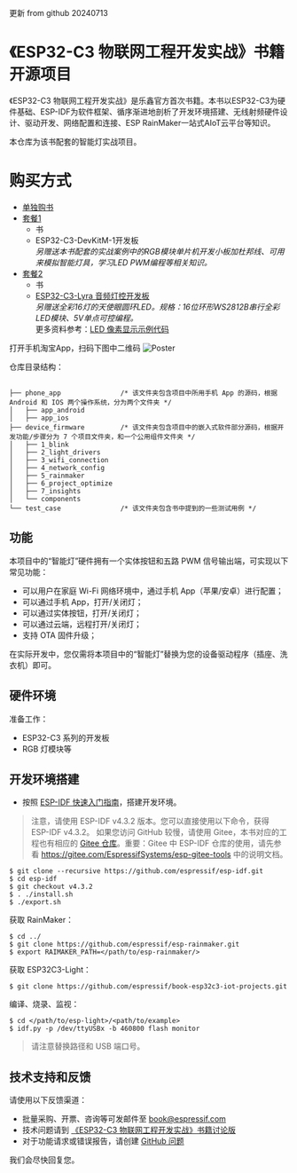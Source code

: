 更新  from github 20240713
# 《ESP32-C3 物联网工程开发实战》书籍开源项目

《ESP32-C3 物联网工程开发实战》是乐鑫官方首次书籍。本书以ESP32-C3为硬件基础、ESP-IDF为软件框架、循序渐进地剖析了开发环境搭建、无线射频硬件设计、驱动开发、网络配置和连接、ESP RainMaker一站式AIoT云平台等知识。

本仓库为该书配套的智能灯实战项目。

# 购买方式
* [单独购书](https://item.taobao.com/item.htm?spm=a1z10.5-c.w4002-8715811636.11.2b5253e7vz8kFi&id=684644148433)
* [套餐1](https://item.taobao.com/item.htm?spm=a1z10.5-c.w4002-8715811636.11.2c6b6b68YIWrTQ&id=684646384355)
    * 书
    * ESP32-C3-DevKitM-1开发板 <br/> _另赠送本书配套的实战案例中的RGB模块单片机开发小板加杜邦线、可用来模拟智能灯具，学习LED PWM编程等相关知识。_
* [套餐2](https://item.taobao.com/item.htm?spm=a1z10.5-c.w4002-8715811636.11.1a735d4dQyRIJA&id=684989813649)
    * 书
    * [ESP32-C3-Lyra 音频灯控开发板](https://espressif-docs.readthedocs-hosted.com/projects/esp-adf/zh_CN/latest/design-guide/dev-boards/user-guide-esp32-c3-lyra-v2.0.html)<br/> _另赠送全彩16灯的天使眼圆环LED。规格：16位环形WS2812B串行全彩LED模块、5V单点可控编程。_<br/>
    更多资料参考：[LED 像素显示示例代码](https://github.com/espressif/esp-adf/blob/master/examples/display/led_pixels/README_CN.md)

打开手机淘宝App，扫码下图中二维码
![Poster](merged.png)

仓库目录结构：
```

├── phone_app               /* 该文件夹包含项目中所用手机 App 的源码，根据 Android 和 IOS 两个操作系统，分为两个文件夹 */
│   ├── app_android
│   ├── app_ios
├── device_firmware         /* 该文件夹包含项目中的嵌入式软件部分源码，根据开发功能/步骤分为 7 个项目文件夹，和一个公用组件文件夹 */
│   ├── 1_blink
│   ├── 2_light_drivers
│   ├── 3_wifi_connection
│   ├── 4_network_config
│   ├── 5_rainmaker
│   ├── 6_project_optimize
│   ├── 7_insights
│   └── components
└── test_case               /* 该文件夹包含书中提到的一些测试用例 */
```
## 功能

本项目中的“智能灯”硬件拥有一个实体按钮和五路 PWM 信号输出端，可实现以下常见功能：

- 可以用户在家庭 Wi-Fi 网络环境中，通过手机 App（苹果/安卓）进行配置；
- 可以通过手机 App，打开/关闭灯；
- 可以通过实体按钮，打开/关闭灯；
- 可以通过云端，远程打开/关闭灯；
- 支持 OTA 固件升级；

在实际开发中，您仅需将本项目中的“智能灯”替换为您的设备驱动程序（插座、洗衣机）即可。

## 硬件环境

准备工作：

- ESP32-C3 系列的开发板
- RGB 灯模块等

## 开发环境搭建

- 按照 [ESP-IDF 快速入门指南](https://docs.espressif.com/projects/esp-idf/en/v4.3.2/esp32c3/get-started/index.html)，搭建开发环境。

> 注意，请使用 ESP-IDF v4.3.2 版本。您可以直接使用以下命令，获得 ESP-IDF v4.3.2。
> 如果您访问 GitHub 较慢，请使用 Gitee，本书对应的工程也有相应的 [Gitee 仓库](https://gitee.com/EspressifSystems/book-esp32c3-iot-projects)。重要：Gitee 中 ESP-IDF 仓库的使用，请先参看 https://gitee.com/EspressifSystems/esp-gitee-tools 中的说明文档。

```
$ git clone --recursive https://github.com/espressif/esp-idf.git
$ cd esp-idf
$ git checkout v4.3.2
$ . ./install.sh
$ ./export.sh
```

获取 RainMaker：

```
$ cd ../
$ git clone https://github.com/espressif/esp-rainmaker.git
$ export RAIMAKER_PATH=</path/to/esp-rainmaker/>
```

获取 ESP32C3-Light：

```
$ git clone https://github.com/espressif/book-esp32c3-iot-projects.git
```

编译、烧录、监视：

```
$ cd </path/to/esp-light>/<path/to/example>
$ idf.py -p /dev/ttyUSBx -b 460800 flash monitor
```

> 请注意替换路径和 USB 端口号。

## 技术支持和反馈

请使用以下反馈渠道：
* 批量采购、开票、咨询等可发邮件至 book@espressif.com
* 技术问题请到 [《ESP32-C3 物联网工程开发实战》书籍讨论版](https://www.esp32.com/viewforum.php?f=47)
* 对于功能请求或错误报告，请创建 [GitHub 问题](https://github.com/espressif/book-esp32c3-iot-projects/issues)

我们会尽快回复您。
